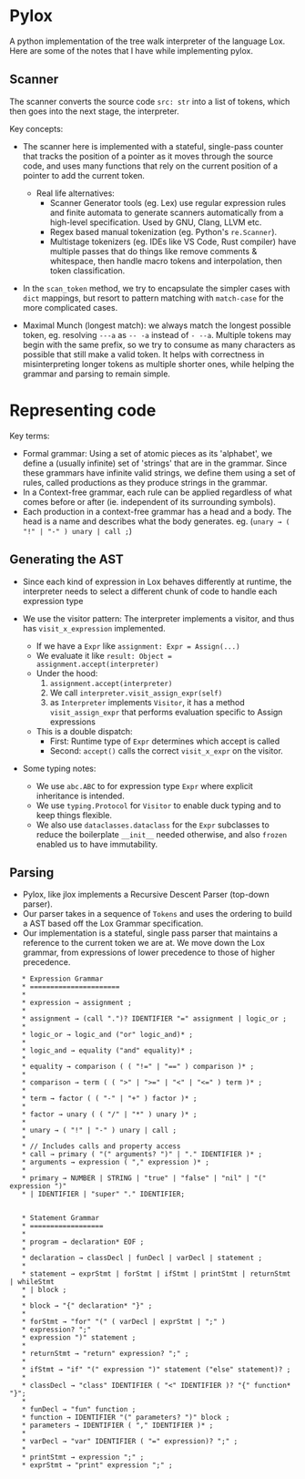 # Pylox

A python implementation of the tree walk interpreter of the language Lox. Here are some of the notes that I have while implementing pylox.

## Scanner
The scanner converts the source code `src: str` into a list of tokens, which then goes into the next stage, the interpreter.

Key concepts:
- The scanner here is implemented with a stateful, single-pass counter that tracks the position of a pointer as it moves through the source code, and uses many functions that rely on the current position of a pointer to add the current token.
    - Real life alternatives:
      - Scanner Generator tools (eg. Lex) use regular expression rules and finite automata to generate scanners automatically from a high-level specification. Used by GNU, Clang, LLVM etc.
      - Regex based manual tokenization (eg. Python's `re.Scanner`).
      - Multistage tokenizers (eg. IDEs like VS Code, Rust compiler) have multiple passes that do things like remove comments & whitespace, then handle macro tokens and interpolation, then token classification.

- In the `scan_token` method, we try to encapsulate the simpler cases with `dict` mappings, but resort to pattern matching with `match-case` for the more complicated cases.

- Maximal Munch (longest match): we always match the longest possible token, eg. resolving `---a` as `-- -a` instead of `- --a`. Multiple tokens may begin with the same prefix, so we try to consume as many characters as possible that still make a valid token. It helps with correctness in misinterpreting longer tokens as multiple shorter ones, while helping the grammar and parsing to remain simple.

# Representing code
Key terms:
- Formal grammar: Using a set of atomic pieces as its 'alphabet', we define a (usually infinite) set of 'strings' that are in the grammar. Since these grammars have infinite valid strings, we define them using a set of rules, called productions as they produce strings in the grammar.
- In a Context-free grammar, each rule can be applied regardless of what comes before or after (ie. independent of its surrounding symbols).
- Each production in a context-free grammar has a head and a body. The head is a name and describes what the body generates. eg. (`unary → ( "!" | "-" ) unary | call ;`) 

## Generating the AST
- Since each kind of expression in Lox behaves differently at runtime, the interpreter needs to select a different chunk of code to handle each expression type
- We use the visitor pattern: The interpreter implements a visitor, and thus has `visit_x_expression` implemented. 
  - If we have a `Expr` like `assignment: Expr = Assign(...)`
  - We evaluate it like `result: Object = assignment.accept(interpreter)`
  - Under the hood:
    1. `assignment.accept(interpreter)`
    2. We call `interpreter.visit_assign_expr(self)`
    3. as `Interpreter` implements `Visitor`, it has a method `visit_assign_expr` that performs evaluation specific to Assign expressions
  - This is a double dispatch:
    - First: Runtime type of `Expr` determines which accept is called
    - Second: `accept()` calls the correct `visit_x_expr` on the visitor.
  
- Some typing notes:
  - We use `abc.ABC` to for expression type `Expr` where explicit inheritance is intended.
  - We use `typing.Protocol` for `Visitor` to enable duck typing and to keep things flexible.
  - We also use `dataclasses.dataclass` for the `Expr` subclasses to reduce the boilerplate `__init__` needed otherwise, and also `frozen` enabled us to have immutability.

## Parsing
- Pylox, like jlox implements a Recursive Descent Parser (top-down parser).
- Our parser takes in a sequence of `Tokens` and uses the ordering to build a AST based off the Lox Grammar specification.
- Our implementation is a stateful, single pass parser that maintains a reference to the current token we are at. We move down the Lox grammar, from expressions of lower precedence to those of higher precedence.
```
   * Expression Grammar
   * ======================
   *
   * expression → assignment ;
   * 
   * assignment → (call ".")? IDENTIFIER "=" assignment | logic_or ;
   * 
   * logic_or → logic_and ("or" logic_and)* ;
   * 
   * logic_and → equality ("and" equality)* ;
   * 
   * equality → comparison ( ( "!=" | "==" ) comparison )* ;
   * 
   * comparison → term ( ( ">" | ">=" | "<" | "<=" ) term )* ;
   * 
   * term → factor ( ( "-" | "+" ) factor )* ;
   * 
   * factor → unary ( ( "/" | "*" ) unary )* ;
   * 
   * unary → ( "!" | "-" ) unary | call ;
   * 
   * // Includes calls and property access
   * call → primary ( "(" arguments? ")" | "." IDENTIFIER )* ;
   * arguments → expression ( "," expression )* ;
   * 
   * primary → NUMBER | STRING | "true" | "false" | "nil" | "(" expression ")"
   * | IDENTIFIER | "super" "." IDENTIFIER;


   * Statement Grammar
   * ==================
   * 
   * program → declaration* EOF ;
   * 
   * declaration → classDecl | funDecl | varDecl | statement ;
   * 
   * statement → exprStmt | forStmt | ifStmt | printStmt | returnStmt | whileStmt
   * | block ;
   * 
   * block → "{" declaration* "}" ;
   * 
   * forStmt → "for" "(" ( varDecl | exprStmt | ";" )
   * expression? ";"
   * expression ")" statement ;
   * 
   * returnStmt → "return" expression? ";" ;
   * 
   * ifStmt → "if" "(" expression ")" statement ("else" statement)? ;
   * 
   * classDecl → "class" IDENTIFIER ( "<" IDENTIFIER )? "{" function* "}";
   * 
   * funDecl → "fun" function ;
   * function → IDENTIFIER "(" parameters? ")" block ;
   * parameters → IDENTIFIER ( "," IDENTIFIER )* ;
   * 
   * varDecl → "var" IDENTIFIER ( "=" expression)? ";" ;
   * 
   * printStmt → expression ";" ;
   * exprStmt → "print" expression ";" ;
```